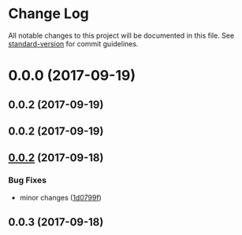 # Change Log

All notable changes to this project will be documented in this file. See [standard-version](https://github.com/conventional-changelog/standard-version) for commit guidelines.

<a name="0.0.0"></a>
# 0.0.0 (2017-09-19)



<a name="0.0.2"></a>
## 0.0.2 (2017-09-19)



<a name="0.0.2"></a>
## 0.0.2 (2017-09-19)



<a name="0.0.2"></a>
## [0.0.2](https://github.com/apispots/apispots-lib-stories/compare/v0.0.3...v0.0.2) (2017-09-18)


### Bug Fixes

* minor changes ([1d0799f](https://github.com/apispots/apispots-lib-stories/commit/1d0799f))



<a name="0.0.3"></a>
## 0.0.3 (2017-09-18)
